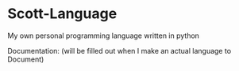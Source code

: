 # Scott-Language
 My own personal programming language written in python

 Documentation:
 (will be filled out when I make an actual language to Document)
